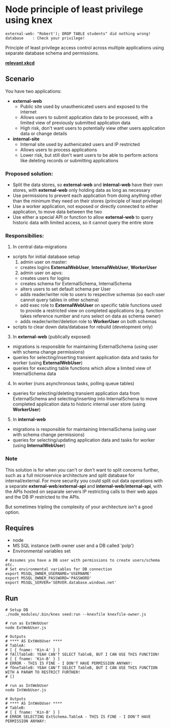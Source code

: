 # Node principle of least privilege using knex

```
external-web: "Robert'); DROP TABLE students" did nothing wrong!
database    : Check your privilege!
```

Principle of least privilege access control across multiple applications using separate database schema and permissions.

__[relevant xkcd](https://xkcd.com/327/)__

## Scenario

You have two applications:

* **external-web**
  * Public site used by unauthenicated users and exposed to the internet
  * Allows users to submit application data to be processed, with a limited view of previously submitted application data
  * High risk, don't want users to potentially view other users application data or change details
* **internal-site**
  * Internal site used by authenicated users and IP restricted
  * Allows users to process applications
  * Lower risk, but still don't want users to be able to perform actions like deleting records or submitting applications

### Proposed solution:

* Split the data stores, so **external-web** and **internal-web** have their own stores, with **external-web** only holding data as long as necessary
* Use permissions to prevent each application from doing anything other than the minimum they need on their stores (principle of least privilege)
* Use a worker application, not exposed or directly connected to either application, to move data between the two
* Use either a special API or function to allow **external-web** to query historic data with limited access, so it cannot query the entire store

### Responsibilies:

1. In central data-migrations
  * scripts for initial database setup
    1. admin user on master:
      * creates logins __ExternalWebUser__, __InternalWebUser__, __WorkerUser__
    2. admin user on apvs:
      * creates users for logins
      * creates schema for ExternalSchema, InternalSchema
      * alters users to set default schema per User
      * adds reader/writer role to users to respective schemas (so each user cannot query tables in other schema)
      * add exec role to __ExternalWebUser__ on specific table functions used to provide a restricted view on completed applications (e.g. function takes reference number and runs select on data as schema owner)
      * adds reader/writer/deletion role to __WorkerUser__ on both schemas
  * scripts to clear down data/database for rebuild (development only)
3. In **external-web** (publically exposed)
  * migrations is responsible for maintaining ExternalSchema (using user with schema change permissions)
  * queries for selecting/inserting transient application data and tasks for worker (using __ExternalWebUser__)
  * queries for executing table functions which allow a limited view of InternalSchema data
4. In worker (runs asynchronous tasks, polling queue tables)
  * queries for selecting/deleting transient application data from ExternalSchema and selecting/inserting into InternalSchema to move completed application data to historic internal user store (using __WorkerUser__)
5. In **internal-web**
  * migrations is responsible for maintaining InternalSchema (using user with schema change permissions)
  * queries for selecting/updating application data and tasks for worker (using __InternalWebUser__)

### Note

This solution is for when you can't or don't want to split concerns further, such as a full microservice architecture and split database for internal/external. For more security you could split out data operations with a separate **external-web**/**external-api** and **internal-web**/**internal-api**, with the APIs hosted on separate servers IP restricting calls to their web apps and the DB IP restricted to the APIs.

But sometimes tripling the complexity of your architecture isn't a good option.

## Requires

* node
* MS SQL instance (with owner user and a DB called 'polp')
* Environmental variables set

```
# Assumes you have a DB user with permissions to create users/schema etc.
# Set environmental variables for DB connection
export MSSQL_OWNER_USERNAME='USERNAME'
export MSSQL_OWNER_PASSWORD='PASSWORD'
export MSSQL_SERVER='SERVER.database.windows.net'
```

## Run

```
# Setup DB
./node_modules/.bin/knex seed:run --knexfile knexfile-owner.js

# run as ExtWebUser
node ExtWebUser.js

# Outputs
# **** AS ExtWebUser ****
# TableA:
# [ { fname: 'Kin-A' } ]
# fAllTableB: YEAH CAN'T SELECT TableB, BUT I CAN USE THIS FUNCTION!
# [ { fname: 'Kin-B' } ]
# ERROR - THIS IS FINE - I DON'T HAVE PERMISSION ANYWAY:
# fOneTableB: YEAH CAN'T SELECT TableB, BUT I CAN USE THIS FUNCTION WITH A PARAM TO RESTRICT FURTHER!
# []

# run as IntWebUser
node IntWebUser.js

# Outputs
# **** AS IntWebUser ****
# TableB:
# [ { fname: 'Kin-B' } ]
# ERROR SELECTING ExtSchema.TableA - THIS IS FINE - I DON'T HAVE PERMISSION ANYWAY:
```